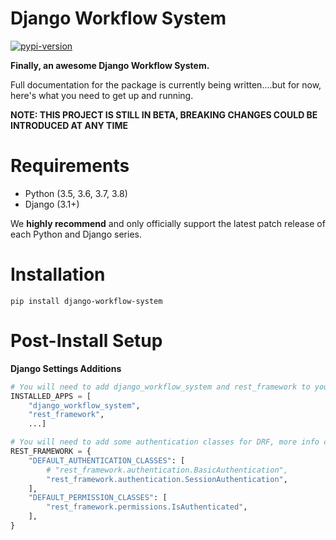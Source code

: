 # Django Workflow System

[![pypi-version]][pypi]

**Finally, an awesome Django Workflow System.**

Full documentation for the package is currently being written....but for now, here's what you need to get up and running.

**NOTE: THIS PROJECT IS STILL IN BETA, BREAKING CHANGES COULD BE INTRODUCED AT ANY TIME**

# Requirements

- Python (3.5, 3.6, 3.7, 3.8)
- Django (3.1+)

We **highly recommend** and only officially support the latest patch release of
each Python and Django series.

# Installation

`pip install django-workflow-system`

# Post-Install Setup

**Django Settings Additions**

```python
# You will need to add django_workflow_system and rest_framework to your installed apps
INSTALLED_APPS = [
    "django_workflow_system",
    "rest_framework",
    ...]

# You will need to add some authentication classes for DRF, more info can be found at https://www.django-rest-framework.org/api-guide/settings/
REST_FRAMEWORK = {
    "DEFAULT_AUTHENTICATION_CLASSES": [
        # "rest_framework.authentication.BasicAuthentication",
        "rest_framework.authentication.SessionAuthentication",
    ],
    "DEFAULT_PERMISSION_CLASSES": [
        "rest_framework.permissions.IsAuthenticated",
    ],
}
```

[pypi-version]: https://img.shields.io/pypi/v/django-workflow-system.svg
[pypi]: https://pypi.org/project/django-workflow-system/
